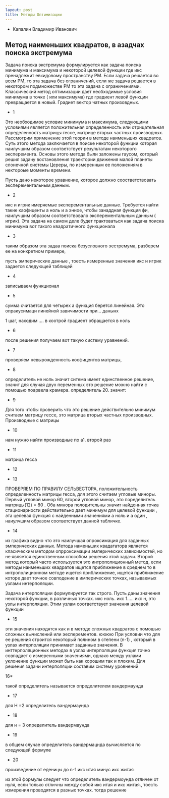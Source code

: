 ```yaml
---
layout: post
title: Методы Оптимизации
---
```


* Капалин Владимир Иванович

## Метод наименьших квадратов, в азадчах поиска экстремума

Задача поиска экстремума формулируется как задача поиска минимума и максимума и некоторой целевой функции где икс пренадлежит евкидовому пространству РМ. Если задача решается во всем РМ, то эта задача без ограничений, если же задача решается в некотором подмножестве РМ то эта задача с ограничениями. Классический метод оптимизации дает необходимые условия минимума в точке ( или максимума) где градиент левой функции превращается в новый.
Градиет вектор чатных произовдных.

* 1

Это необходимое условие минимума и максимума, следующими условиями является положительная определенность или отрицательная определенность матрицы гессе, матрице вторых частных производных. Рассмотрим применение этой теории в методе наименьших квадратов. Суть этого метода заключается в поиске некоторой функции которая наилучшим образом соответствует результатам некоторого эксперемента. Основы этого метода были заложены гаусом, который решил задачу востановления траектории движения малой планеты слонечной системы Цереры, по измеренным ее положениям в нектороые моменты времени.

Пусть дано некоторое уравнение, которое должно соостветствовать эксперементальным данным.

* 2

икс и игрик имеряемые эксперементальные данные. Требуется найти такие каофиценты а ноль и а энное, чтобы занаддная функция фи, наилучшим образом соответствовало эксперементальным данным ( игрик). Эта задача на самом деле будет трактоваться как задача поиска минимума вот такого квадратичного функционала

* 3


таким образом эта задаа поиска безусловного эестремума, разберем ее на конкретном примере,

пусть эмперические данные , тоесть измеренные значения икс и игрик задается следующей таблицей

* 4

записываем функционал

* 5

сумма считается для четырех а функция берется линейная. Это опракусимаци линейной завичимости при... данынх

1 шаг, находим .... в коотрой градиент обращается в ноль

* 6

после решения получаем вот такую систему уравнений.

* 7

проверяем невырожденность коофицентов матрицы, 

* 8


определитель не ноль значит ситема имеет единственное решение, значит для случая двух переменных это решение можно найти с помощью поарвела крамера.
определитель 20. значит:

* 9

Для того чтобы проверить что это решение действительно минимум считаем матрицу гессе, это матрица вторых частных производных.
Производные с матрицы

* 10

нам нужно найти производные по а1. второй раз

* 11

матрица гесса

* 12

* 13

ПРОВЕРЯЕМ ПО ПРАВИЛУ СЕЛЬВЕСТОРА, положительность определенность матрицы гесса, для этого считаем угловые миноры. Первый угловой минор 60, второй угловой минор, это поределитель матрицы(12) = 80 . Оба минора полодительны значит найденная точка стационарности действительно дает минимум для целевой функции , эта целевая функция с найденными значениями а ноль и а один , наиулчшим образом соответствует данной табличке.

* 14

из графика видно что это наилучшая опроксимация для заданных эмперических данных. Метода наменьших квадататорв является класическим методом опрроксимации эмперических зависимостей, но не является единственным способом решения этой задачи. Второй метод который часто используется это интрополиционный метод, если методы наименьших квадратов ищется приближение в среднем то в интрополиционном методе ищется приближкение, ищется приближение которе дает точное совподение в имперических точках, называемых узлами интерполяции. 

Задача интерполяции формулируется так строго. Пусть даны значения некоторой функции, в различных точках. икс ноль. икс 1..... икс н, это узлы интерполяции. Этим узлам соответствует значения целевой функции

* 15

эти значения находятся как и в методе сложных квадоатов с помошью сложных вычислений или эесперементов. юююю
 При условии что для ее решения строится некоторый полином в степени (n-1) , который в узлах интерполяции принимает заданные значения. В инттерполяционных методах в узлах интерполяции функция точно совпадает с измеренными значениями, однако между узлами уклонение функции может быть как хорошим так и плохим. Для решения задачи интерполяции составим систему уровнений

16*

такой определитель называется определителем вандермаунда

* 17

для Н =2 определитель вандермаунда

* 18

для н = 3 определитель вандермаунда

* 19

в общем случае определитель вандермацнда вычисляется по следующей формуле

* 20

произведение от еденицы до n-1 икс итая минус икс житая


из этой формулы следует что определитель вандермоунда отличен от нуля, если только отличны между собой икс итая и икс житая., тоесть измерения проводятся в разных точках.  тогда решение












